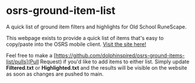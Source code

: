 # osrs-ground-item-list

A quick list of ground item filters and highlights for Old School RuneScape.

This webpage exists to provide a quick list of items that's easy to copy/paste into the OSRS mobile client. [Visit the site here!](https://dolphinspired.github.io/osrs-ground-items-list/)

Feel free to make a [https://github.com/dolphinspired/osrs-ground-items-list/pulls](Pull Request) if you'd like to add items to either list. Simply update **Filtered.txt** or **Highlighted.txt** and the results will be visible on the website as soon as changes are pushed to main.
